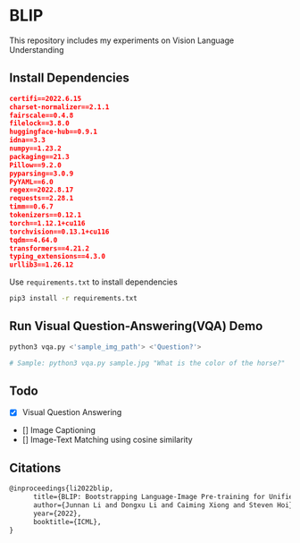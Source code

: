 # BLIP
This repository includes my experiments on Vision Language Understanding 

## Install Dependencies

```json
certifi==2022.6.15
charset-normalizer==2.1.1
fairscale==0.4.8
filelock==3.8.0
huggingface-hub==0.9.1
idna==3.3
numpy==1.23.2
packaging==21.3
Pillow==9.2.0
pyparsing==3.0.9
PyYAML==6.0
regex==2022.8.17
requests==2.28.1
timm==0.6.7
tokenizers==0.12.1
torch==1.12.1+cu116
torchvision==0.13.1+cu116
tqdm==4.64.0
transformers==4.21.2
typing_extensions==4.3.0
urllib3==1.26.12
```

Use `requirements.txt` to install dependencies

```sh
pip3 install -r requirements.txt
```

## Run Visual Question-Answering(VQA) Demo

```sh
python3 vqa.py <'sample_img_path'> <'Question?'>

# Sample: python3 vqa.py sample.jpg "What is the color of the horse?"
```

## Todo

- [x] Visual Question Answering
- [] Image Captioning
- [] Image-Text Matching using cosine similarity

## Citations

```txt
@inproceedings{li2022blip,
      title={BLIP: Bootstrapping Language-Image Pre-training for Unified Vision-Language Understanding and Generation}, 
      author={Junnan Li and Dongxu Li and Caiming Xiong and Steven Hoi},
      year={2022},
      booktitle={ICML},
}
```